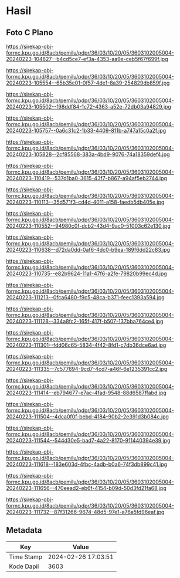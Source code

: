 # Hasil

## Foto C Plano

https://sirekap-obj-formc.kpu.go.id/8acb/pemilu/pdpr/36/03/10/20/05/3603102005004-20240223-104827--b4cd5ce7-ef3a-4353-aa9e-ceb5f67f699f.jpg

https://sirekap-obj-formc.kpu.go.id/8acb/pemilu/pdpr/36/03/10/20/05/3603102005004-20240223-105554--65b35c01-0f57-4de1-8a39-254829db859f.jpg

https://sirekap-obj-formc.kpu.go.id/8acb/pemilu/pdpr/36/03/10/20/05/3603102005004-20240223-105502--f98ddf84-1c72-4363-a52e-72db03a94829.jpg

https://sirekap-obj-formc.kpu.go.id/8acb/pemilu/pdpr/36/03/10/20/05/3603102005004-20240223-105757--0a6c31c2-1b33-4409-811b-a747a15c0a2f.jpg

https://sirekap-obj-formc.kpu.go.id/8acb/pemilu/pdpr/36/03/10/20/05/3603102005004-20240223-105828--2cf85568-383a-4bd9-9076-74a18359def4.jpg

https://sirekap-obj-formc.kpu.go.id/8acb/pemilu/pdpr/36/03/10/20/05/3603102005004-20240223-110419--537d1ba0-3615-43f7-b867-a94af5eb2744.jpg

https://sirekap-obj-formc.kpu.go.id/8acb/pemilu/pdpr/36/03/10/20/05/3603102005004-20240223-110113--35d571f3-cd4d-4011-a158-faedb5db405e.jpg

https://sirekap-obj-formc.kpu.go.id/8acb/pemilu/pdpr/36/03/10/20/05/3603102005004-20240223-110552--94980c0f-dcb2-43d4-9ac0-51003c62e130.jpg

https://sirekap-obj-formc.kpu.go.id/8acb/pemilu/pdpr/36/03/10/20/05/3603102005004-20240223-110638--d72da0dd-0af6-4dc0-b9ea-189f6dd22c83.jpg

https://sirekap-obj-formc.kpu.go.id/8acb/pemilu/pdpr/36/03/10/20/05/3603102005004-20240223-110735--e82b9624-11a1-47f6-a2fe-79820b99ec4d.jpg

https://sirekap-obj-formc.kpu.go.id/8acb/pemilu/pdpr/36/03/10/20/05/3603102005004-20240223-111213--0fca6480-f9c5-48ca-b371-feec1393a594.jpg

https://sirekap-obj-formc.kpu.go.id/8acb/pemilu/pdpr/36/03/10/20/05/3603102005004-20240223-111128--334a8fc2-165f-417f-b507-137bba764ce4.jpg

https://sirekap-obj-formc.kpu.go.id/8acb/pemilu/pdpr/36/03/10/20/05/3603102005004-20240223-111301--fdd06c65-5834-4f42-8fd1-c7db36dce6ad.jpg

https://sirekap-obj-formc.kpu.go.id/8acb/pemilu/pdpr/36/03/10/20/05/3603102005004-20240223-111335--7c577694-9cd7-4cd7-a46f-6e1235391cc2.jpg

https://sirekap-obj-formc.kpu.go.id/8acb/pemilu/pdpr/36/03/10/20/05/3603102005004-20240223-111414--eb794677-e7ac-4fad-9548-88d6587ffabd.jpg

https://sirekap-obj-formc.kpu.go.id/8acb/pemilu/pdpr/36/03/10/20/05/3603102005004-20240223-111504--4dca0f0f-bebd-4184-90b2-2e391d3b084c.jpg

https://sirekap-obj-formc.kpu.go.id/8acb/pemilu/pdpr/36/03/10/20/05/3603102005004-20240223-111544--544d30e5-bad7-4a22-8170-911440394e39.jpg

https://sirekap-obj-formc.kpu.go.id/8acb/pemilu/pdpr/36/03/10/20/05/3603102005004-20240223-111618--183e603d-4fbc-4adb-b0a6-74f3db899c41.jpg

https://sirekap-obj-formc.kpu.go.id/8acb/pemilu/pdpr/36/03/10/20/05/3603102005004-20240223-111656--470eead2-eb6f-4154-b09d-50d3fd21fa68.jpg

https://sirekap-obj-formc.kpu.go.id/8acb/pemilu/pdpr/36/03/10/20/05/3603102005004-20240223-111732--87f31266-9674-48d5-97e1-a76a5fd96eaf.jpg


## Metadata

| Key        | Value               |
| ---------- | ------------------- |
| Time Stamp | 2024-02-26 17:03:51 |
| Kode Dapil | 3603                |



